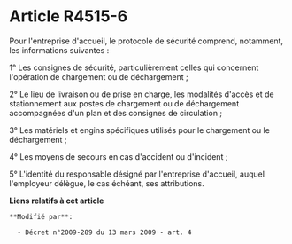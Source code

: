 # Article R4515-6

Pour l'entreprise d'accueil, le protocole de sécurité comprend, notamment, les informations suivantes : 

1° Les consignes de sécurité, particulièrement celles qui concernent l'opération de chargement ou de déchargement ; 

2° Le lieu de livraison ou de prise en charge, les modalités d'accès et de stationnement aux postes de chargement ou de
déchargement accompagnées d'un plan et des consignes de circulation ; 

3° Les matériels et engins spécifiques utilisés pour le chargement ou le déchargement ; 

4° Les moyens de secours en cas d'accident ou d'incident ; 

5° L'identité du responsable désigné par l'entreprise d'accueil, auquel l'employeur délègue, le cas échéant, ses
attributions.

**Liens relatifs à cet article**

	**Modifié par**:

	  - Décret n°2009-289 du 13 mars 2009 - art. 4
